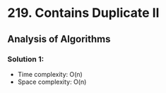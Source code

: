 # 219. Contains Duplicate II

## Analysis of Algorithms
### Solution 1:
 - Time complexity: O(n) 
 - Space complexity: O(n)
